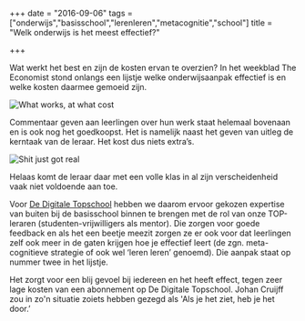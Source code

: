 +++
date = "2016-09-06"
tags = ["onderwijs","basisschool","lerenleren","metacognitie","school"]
title = "Welk onderwijs is het meest effectief?"

+++

Wat werkt het best en zijn de kosten ervan te overzien? In het weekblad The Economist stond onlangs een lijstje welke onderwijsaanpak effectief is en welke kosten daarmee gemoeid zijn.

![What works, at what cost](/img/tumblr_inline_od2ncgmjSu1ts6u86_1280.jpg)

Commentaar geven aan leerlingen over hun werk staat helemaal bovenaan en is ook nog het goedkoopst. Het is namelijk naast het geven van uitleg de kerntaak van de leraar. Het kost dus niets extra’s.

![Shit just got real](/img/tumblr_n99k2fY2Nx1tvvlm7o1_500.gif)

Helaas komt de leraar daar met een volle klas in al zijn verscheidenheid vaak niet voldoende aan toe.

Voor [De Digitale Topschool](https://www.dedigitaletopschool.nl/) hebben we daarom ervoor gekozen expertise van buiten bij de basisschool binnen te brengen met de rol van onze TOP-leraren (studenten-vrijwilligers als mentor). Die zorgen voor goede feedback en als het een beetje meezit zorgen ze er ook voor dat leerlingen zelf ook meer in de gaten krijgen hoe je effectief leert (de zgn. meta-cognitieve strategie of ook wel ‘leren leren’ genoemd). Die aanpak staat op nummer twee in het lijstje.

Het zorgt voor een blij gevoel bij iedereen en het heeft effect, tegen zeer lage kosten van een abonnement op De Digitale Topschool. Johan Cruijff zou in zo'n situatie zoiets hebben gezegd als 'Als je het ziet, heb je het door.’
